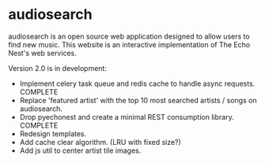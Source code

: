 audiosearch
============

audiosearch is an open source web application designed to allow users to find new music.  This website is an interactive implementation of The Echo Nest's web services.  


Version 2.0 is in development:
* Implement celery task queue and redis cache to handle async requests. COMPLETE
* Replace 'featured artist' with the top 10 most searched artists / songs on audiosearch.
* Drop pyechonest and create a minimal REST consumption library. COMPLETE
* Redesign templates.
* Add cache clear algorithm. (LRU with fixed size?)
* Add js util to center artist tile images.